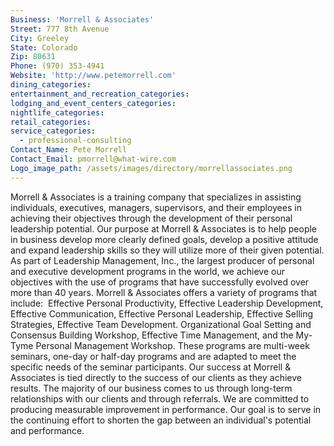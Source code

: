 ```yaml
---
Business: 'Morrell & Associates'
Street: 777 8th Avenue
City: Greeley
State: Colorado
Zip: 80631
Phone: (970) 353-4941
Website: 'http://www.petemorrell.com'
dining_categories:
entertainment_and_recreation_categories:
lodging_and_event_centers_categories:
nightlife_categories:
retail_categories:
service_categories:
  - professional-consulting
Contact_Name: Pete Morrell
Contact_Email: pmorrell@what-wire.com
Logo_image_path: /assets/images/directory/morrellassociates.png
---
```



Morrell & Associates is a training company that specializes in assisting individuals, executives, managers, supervisors, and their employees in achieving their objectives through the development of their personal leadership potential. Our purpose at Morrell & Associates is to help people in business develop more clearly defined goals, develop a positive attitude and expand leadership skills so they will utilize more of their given potential. As part of Leadership Management, Inc., the largest producer of personal and executive development programs in the world, we achieve our objectives with the use of programs that have successfully evolved over more than 40 years. Morrell & Associates offers a variety of programs that include:&nbsp; Effective Personal Productivity, Effective Leadership Development, Effective Communication, Effective Personal Leadership, Effective Selling Strategies, Effective Team Development. Organizational Goal Setting and Consensus Building Workshop, Effective Time Management, and the My-Tyme Personal Management Workshop. These programs are multi-week seminars, one-day or half-day programs and are adapted to meet the specific needs of the seminar participants. Our success at Morrell & Associates is tied directly to the success of our clients as they achieve results. The majority of our business comes to us through long-term relationships with our clients and through referrals. We are committed to producing measurable improvement in performance. Our goal is to serve in the continuing effort to shorten the gap between an individual's potential and performance.